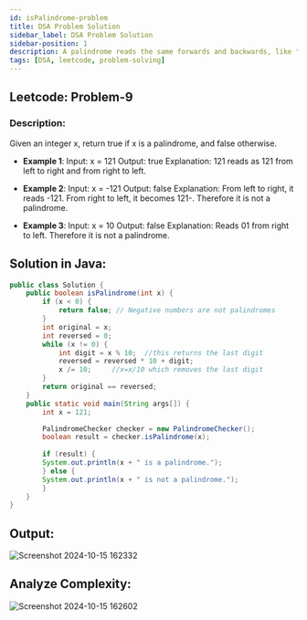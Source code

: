 ```yaml
---
id: isPalindrome-problem 
title: DSA Problem Solution
sidebar_label: DSA Problem Solution
sidebar-position: 1
description: A palindrome reads the same forwards and backwards, like "121" or "racecar."
tags: [DSA, leetcode, problem-solving]
---
```


## Leetcode: Problem-9

### Description:

Given an integer x, return true if x is a palindrome, and false otherwise.

- **Example 1**:
Input: x = 121
Output: true
Explanation: 121 reads as 121 from left to right and from right to left.

- **Example 2**:
Input: x = -121
Output: false
Explanation: From left to right, it reads -121. From right to left, it becomes 121-. Therefore it is not a palindrome.

- **Example 3**:
Input: x = 10
Output: false
Explanation: Reads 01 from right to left. Therefore it is not a palindrome.

## Solution in Java:

```java
public class Solution {
    public boolean isPalindrome(int x) {
        if (x < 0) {
            return false; // Negative numbers are not palindromes
        }
        int original = x;
        int reversed = 0;
        while (x != 0) {
            int digit = x % 10;  //this returns the last digit
            reversed = reversed * 10 + digit;
            x /= 10;     //x=x/10 which removes the last digit 
        }
        return original == reversed;
    }
    public static void main(String args[]) {
        int x = 121;

        PalindromeChecker checker = new PalindromeChecker();
        boolean result = checker.isPalindrome(x);
		 
        if (result) {
        System.out.println(x + " is a palindrome.");
        } else {
        System.out.println(x + " is not a palindrome.");
        }
    }
}
```
## Output:

![Screenshot 2024-10-15 162332](https://github.com/user-attachments/assets/18ec353a-3920-4151-bfcb-1805f45b08d4)

## Analyze Complexity:

![Screenshot 2024-10-15 162602](https://github.com/user-attachments/assets/7dd17351-82b9-4863-b072-58dfcf6d806b)


